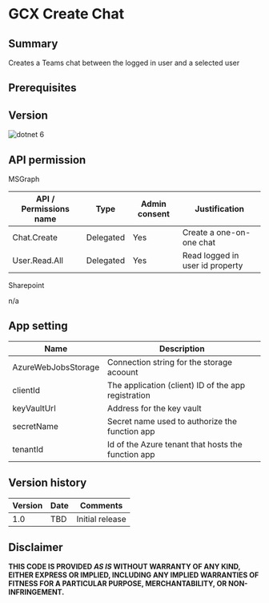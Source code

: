 # GCX Create Chat

## Summary

Creates a Teams chat between the logged in user and a selected user

## Prerequisites

## Version 

![dotnet 6](https://img.shields.io/badge/net6.0-blue.svg)

## API permission

MSGraph

| API / Permissions name    | Type      | Admin consent | Justification                       |
| ------------------------- | --------- | ------------- | ----------------------------------- |
| Chat.Create               | Delegated | Yes           | Create a one-on-one chat            |
| User.Read.All             | Delegated | Yes           | Read logged in user id property     |

Sharepoint

n/a

## App setting

| Name                    | Description                                                                   |
| ----------------------- | ----------------------------------------------------------------------------- |
| AzureWebJobsStorage     | Connection string for the storage acoount                                     |
| clientId                | The application (client) ID of the app registration                           |
| keyVaultUrl             | Address for the key vault                                                     |
| secretName              | Secret name used to authorize the function app                                |
| tenantId                | Id of the Azure tenant that hosts the function app                            |

## Version history

Version|Date|Comments
-------|----|--------
1.0|TBD|Initial release

## Disclaimer

**THIS CODE IS PROVIDED *AS IS* WITHOUT WARRANTY OF ANY KIND, EITHER EXPRESS OR IMPLIED, INCLUDING ANY IMPLIED WARRANTIES OF FITNESS FOR A PARTICULAR PURPOSE, MERCHANTABILITY, OR NON-INFRINGEMENT.**
